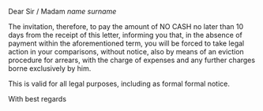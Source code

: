 Dear Sir / Madam $name$ $surname$

The invitation, therefore, to pay the amount of NO CASH no later than 10
days from the receipt of this letter, informing you that, in the absence
of payment within the aforementioned term, you will be forced to take
legal action in your comparisons, without notice, also by means of an
eviction procedure for arrears, with the charge of expenses and any
further charges borne exclusively by him.

This is valid for all legal purposes, including as formal formal notice.

With best regards
